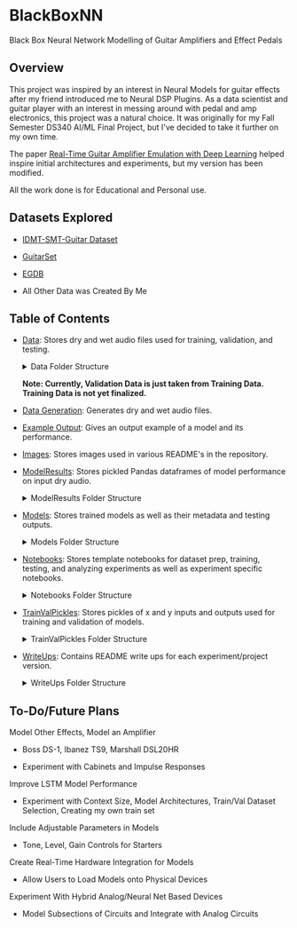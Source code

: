 # BlackBoxNN
Black Box Neural Network Modelling of Guitar Amplifiers and Effect Pedals

## Overview
This project was inspired by an interest in Neural Models for guitar effects after my friend introduced me to Neural DSP Plugins. 
As a data scientist and guitar player with an interest in messing around with pedal and amp electronics, this project was a natural choice.
It was originally for my Fall Semester DS340 AI/ML Final Project, but I've decided to take it further on my own time.

The paper [Real-Time Guitar Amplifier Emulation with Deep Learning](https://www.mdpi.com/2076-3417/10/3/766) helped inspire initial architectures and experiments, but my version has been modified.

All the work done is for Educational and Personal use.

## Datasets Explored
  - [IDMT-SMT-Guitar Dataset](https://zenodo.org/records/7544110)

  - [GuitarSet](https://zenodo.org/records/3371780)

  - [EGDB](https://drive.google.com/drive/folders/1h9DrB4dk4QstgjNaHh7lL7IMeKdYw82_)

  - All Other Data was Created By Me

## Table of Contents
  - [Data](/Data): Stores dry and wet audio files used for training, validation, and testing.

    <details><summary>Data Folder Structure</summary>
  
      ```
      /Data
        ├── Inputs/
        │   └── ...
        ├── <effect_name>/
        │   ├── <experiment_or_project_version>/
        │   │   ├── Train/
        │   │   │   ├── <effect_level>/
        │   │   │   │   ├── Dry/
        │   │   │   │   │   └── ...
        │   │   │   │   ├── Wet/
        │   │   │   │   │   └── ...
        │   │   │   └── ...
        │   │   ├── Val/
        │   │   │   ├── <effect_level>/
        │   │   │   │   ├── Dry/
        │   │   │   │   │   └── ...
        │   │   │   │   ├── Wet/
        │   │   │   │   │   └── ...
        │   │   │   └── ...
        │   │   ├── Test/
        │   │   │   ├── <effect_level>/
        │   │   │   │   ├── Dry/
        │   │   │   │   │   └── ...
        │   │   │   │   ├── Wet/
        │   │   │   │   │   └── ...
        │   │   │   └── ...
        │   └── ...   
        └── ...
      
      
      ```
    </details>
    
    **Note: Currently, Validation Data is just taken from Training Data. Training Data is not yet finalized.**

  - [Data Generation](/DataGeneration): Generates dry and wet audio files.

  - [Example Output](/ExampleOutput): Gives an output example of a model and its performance.

  - [Images](/Images): Stores images used in various README's in the repository.

  - [ModelResults](/ModelResults): Stores pickled Pandas dataframes of model performance on input dry audio.
    <details><summary>ModelResults Folder Structure</summary>
      
    ```
    /ModelResults
      ├── <effect_name>/
      │   ├── <experiment_or_project_version>/
      │   │   └── ...
      │   └── ...
      └── ...
    ```
    </details>

  - [Models](/Models): Stores trained models as well as their metadata and testing outputs.
    <details> <summary>Models Folder Structure</summary>
    
    ```
    /Models
      ├── <effect_name>/
      │   ├── <experiment_or_project_version>/
      │   │   ├── Model_<model_number>/
      │   │   │   ├── ...
      │   │   │   ├── Output/
      │   │   │   │   └── ...
      │   │   └── ...   
      │   └── ...
      └── ...
    ```
    </details>

  - [Notebooks](/Notebooks): Stores template notebooks for dataset prep, training, testing, and analyzing experiments as well as experiment specific notebooks.
    <details><summary>Notebooks Folder Structure</summary>
    
    ```
    /Notebooks
      ├── Templates/
      │   └── ...
      ├── <effect_name>/
      │   ├── <experiment_or_project_version>/
      │   │   └── ...
      │   └── ...   
      └── ...
    ```
    </details>

  - [TrainValPickles](/TrainValPickles): Stores pickles of x and y inputs and outputs used for training and validation of models.
    <details><summary>TrainValPickles Folder Structure</summary>

    ```
    /TrainValPickles
      ├── <effect_name>/
      │   ├── <experiment_or_project_version>/
      │   │  └── ... 
      │   └── ...     
      └── ...
    ```
    </details>

  - [WriteUps](/WriteUps): Contains README write ups for each experiment/project version.
    <details><summary>WriteUps Folder Structure</summary>

    ```
    /WriteUps
      ├── <effect_name>/
      │   ├── <experiment_or_project_version>/
      │   │  └── ... 
      │   └── ...     
      └── ...
    ```
    </details>

    
## To-Do/Future Plans
Model Other Effects, Model an Amplifier
  
  - Boss DS-1, Ibanez TS9, Marshall DSL20HR
  
  - Experiment with Cabinets and Impulse Responses

Improve LSTM Model Performance
  
  - Experiment with Context Size, Model Architectures, Train/Val Dataset Selection, Creating my own train set
    
Include Adjustable Parameters in Models
  
  - Tone, Level, Gain Controls for Starters
    
Create Real-Time Hardware Integration for Models
  
  - Allow Users to Load Models onto Physical Devices

Experiment With Hybrid Analog/Neural Net Based Devices
  
  - Model Subsections of Circuits and Integrate with Analog Circuits

